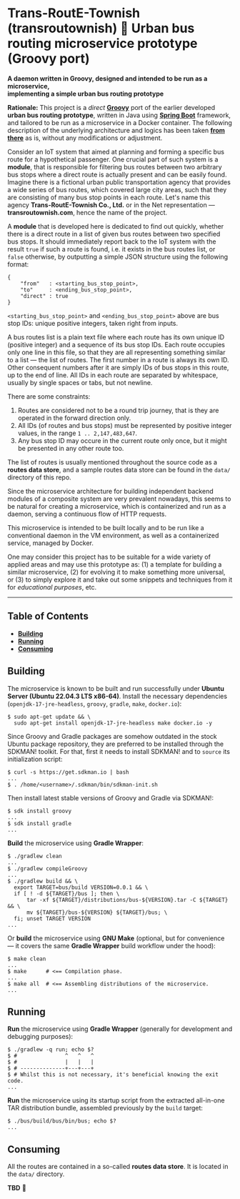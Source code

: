 # Trans-RoutE-Townish (transroutownish) :small_blue_diamond: Urban bus routing microservice prototype (Groovy port)

**A daemon written in Groovy, designed and intended to be run as a microservice,
<br />implementing a simple urban bus routing prototype**

**Rationale:** This project is a *direct* **[Groovy](https://groovy-lang.org "Apache Groovy - A multi-faceted language for the Java platform")** port of the earlier developed **urban bus routing prototype**, written in Java using **[Spring Boot](https://spring.io/projects/spring-boot "Stand-alone Spring apps builder and runner")** framework, and tailored to be run as a microservice in a Docker container. The following description of the underlying architecture and logics has been taken **[from there](https://github.com/rgolubtsov/transroutownish-proto-bus-spring-boot)** as is, without any modifications or adjustment.

Consider an IoT system that aimed at planning and forming a specific bus route for a hypothetical passenger. One crucial part of such system is a **module**, that is responsible for filtering bus routes between two arbitrary bus stops where a direct route is actually present and can be easily found. Imagine there is a fictional urban public transportation agency that provides a wide series of bus routes, which covered large city areas, such that they are consisting of many bus stop points in each route. Let's name this agency **Trans-RoutE-Townish Co., Ltd.** or in the Net representation &mdash; **transroutownish.com**, hence the name of the project.

A **module** that is developed here is dedicated to find out quickly, whether there is a direct route in a list of given bus routes between two specified bus stops. It should immediately report back to the IoT system with the result `true` if such a route is found, i.e. it exists in the bus routes list, or `false` otherwise, by outputting a simple JSON structure using the following format:

```
{
    "from"   : <starting_bus_stop_point>,
    "to"     : <ending_bus_stop_point>,
    "direct" : true
}
```

`<starting_bus_stop_point>` and `<ending_bus_stop_point>` above are bus stop IDs: unique positive integers, taken right from inputs.

A bus routes list is a plain text file where each route has its own unique ID (positive integer) and a sequence of its bus stop IDs. Each route occupies only one line in this file, so that they are all representing something similar to a list &mdash; the list of routes. The first number in a route is always its own ID. Other consequent numbers after it are simply IDs of bus stops in this route, up to the end of line. All IDs in each route are separated by whitespace, usually by single spaces or tabs, but not newline.

There are some constraints:
1. Routes are considered not to be a round trip journey, that is they are operated in the forward direction only.
2. All IDs (of routes and bus stops) must be represented by positive integer values, in the range `1 .. 2,147,483,647`.
3. Any bus stop ID may occure in the current route only once, but it might be presented in any other route too.

The list of routes is usually mentioned throughout the source code as a **routes data store**, and a sample routes data store can be found in the `data/` directory of this repo.

Since the microservice architecture for building independent backend modules of a composite system are very prevalent nowadays, this seems to be natural for creating a microservice, which is containerized and run as a daemon, serving a continuous flow of HTTP requests.

This microservice is intended to be built locally and to be run like a conventional daemon in the VM environment, as well as a containerized service, managed by Docker.

One may consider this project has to be suitable for a wide variety of applied areas and may use this prototype as: (1) a template for building a similar microservice, (2) for evolving it to make something more universal, or (3) to simply explore it and take out some snippets and techniques from it for *educational purposes*, etc.

---

## Table of Contents

* **[Building](#building)**
* **[Running](#running)**
* **[Consuming](#consuming)**

## Building

The microservice is known to be built and run successfully under **Ubuntu Server (Ubuntu 22.04.3 LTS x86-64)**. Install the necessary dependencies (`openjdk-17-jre-headless`, `groovy`, `gradle`, `make`, `docker.io`):

```
$ sudo apt-get update && \
  sudo apt-get install openjdk-17-jre-headless make docker.io -y
```

Since Groovy and Gradle packages are somehow outdated in the stock Ubuntu package repository, they are preferred to be installed through the SDKMAN! toolkit. For that, first it needs to install SDKMAN! and to `source` its initialization script:

```
$ curl -s https://get.sdkman.io | bash
...
$ . /home/<username>/.sdkman/bin/sdkman-init.sh
```

Then install latest stable versions of Groovy and Gradle via SDKMAN!:

```
$ sdk install groovy
...
$ sdk install gradle
...
```

**Build** the microservice using **Gradle Wrapper**:

```
$ ./gradlew clean
...
$ ./gradlew compileGroovy
...
$ ./gradlew build && \
  export TARGET=bus/build VERSION=0.0.1 && \
  if [ ! -d ${TARGET}/bus ]; then \
      tar -xf ${TARGET}/distributions/bus-${VERSION}.tar -C ${TARGET} && \
      mv ${TARGET}/bus-${VERSION} ${TARGET}/bus; \
  fi; unset TARGET VERSION
...
```

Or **build** the microservice using **GNU Make** (optional, but for convenience &mdash; it covers the same **Gradle Wrapper** build workflow under the hood):

```
$ make clean
...
$ make      # <== Compilation phase.
...
$ make all  # <== Assembling distributions of the microservice.
...
```

## Running

**Run** the microservice using **Gradle Wrapper** (generally for development and debugging purposes):

```
$ ./gradlew -q run; echo $?
$ #               ^   ^   ^
$ #               |   |   |
$ # --------------+---+---+
$ # Whilst this is not necessary, it's beneficial knowing the exit code.
...
```

**Run** the microservice using its startup script from the extracted all-in-one TAR distribution bundle, assembled previously by the `build` target:

```
$ ./bus/build/bus/bin/bus; echo $?
...
```

## Consuming

All the routes are contained in a so-called **routes data store**. It is located in the `data/` directory.

**TBD** :dvd:

